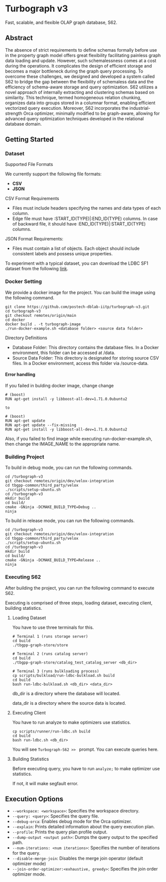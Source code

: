 # Turbograph v3

Fast, scalable, and flexible OLAP graph database, S62.

## Abstract

The absence of strict requirements to define schemas formally before use in the property graph model offers great flexibility facilitating painless graph data loading and update.
However, such schemalessness comes at a cost during the operations. 
It complicates the design of efficient storage and becomes a major bottleneck during the graph query processing.
To overcome these challenges, we designed and developed a system called S62 to bridge the gap between the flexibility of schemaless data and the efficiency of schema-aware storage and query optimization.
S62 utilizes a novel approach of internally extracting and clustering schemas based on similarity.
This technique, termed homogeneous relation chunking, organizes data into groups stored in a columnar format, enabling efficient vectorized query execution.
Moreover, S62 incorporates the industrial-strength Orca optimizer, minimally modified to be graph-aware, allowing for advanced query optimization techniques developed in the relational database domain.

## Getting Started

### Dataset

Supported File Formats

We currently support the following file formats:
- **CSV**
- **JSON**

CSV Format Requirements
- Files must include headers specifying the names and data types of each column.
- Edge file must have :START_ID(TYPE)|:END_ID(TYPE) columns. In case of backward file, it should have :END_ID(TYPE)|:START_ID(TYPE) columns.

JSON Format Requirements:
- Files must contain a list of objects. Each object should include consistent labels and possess unique properties.

To experiment with a typical dataset, you can download the LDBC SF1 dataset from the following [link](https://drive.google.com/file/d/1PqXw_Fdp9CDVwbUqTQy0ET--mgakGmOA/view?usp=drive_link).

### Docker Setting

We provide a docker image for the project. You can build the image using the following command.

```
git clone https://github.com/postech-dblab-iitp/turbograph-v3.git
cd turbograph-v3
git checkout remotes/origin/main
cd docker
docker build . -t turbograph-image
./run-docker-example.sh <database folder> <source data folder>
```

Directory Definitions

- Database Folder: This directory contains the database files. In a Docker environment, this folder can be accessed at /data.
- Source Data Folder: This directory is designated for storing source CSV files. In a Docker environment, access this folder via /source-data.

#### Error handling

If you failed in bulding docker image, change change

```
# (boost)
RUN apt-get install -y libboost-all-dev=1.71.0.0ubuntu2

to

# (boost)
RUN apt-get update
RUN apt-get update --fix-missing
RUN apt-get install -y libboost-all-dev=1.71.0.0ubuntu2
```

Also, if you failed to find image while executing run-docker-example.sh, then change the IMAGE_NAME to the appropriate name.

### Building Project

To build in debug mode, you can run the following commands.

```
cd /turbograph-v3
git checkout remotes/origin/dev/velox-integration
cd tbgpp-common/third_party/velox
./scripts/setup-ubuntu.sh
cd /turbograph-v3
mkdir build
cd build/
cmake -GNinja -DCMAKE_BUILD_TYPE=Debug ..
ninja
```

To build in release mode, you can run the following commands.

```
cd /turbograph-v3
git checkout remotes/origin/dev/velox-integration
cd tbgpp-common/third_party/velox
./scripts/setup-ubuntu.sh
cd /turbograph-v3
mkdir build
cd build/
cmake -GNinja -DCMAKE_BUILD_TYPE=Release ..
ninja
```

### Executing S62

After building the project, you can run the following command to execute S62.

Executing is comprised of three steps, loading dataset, executing client, building statistics.

1. Loading Dataset

    You have to use three terminals for this.

    ```
    # Terminal 1 (runs storage server)
    cd build
    ./tbgpp-graph-store/store

    # Terminal 2 (runs catalog server)
    cd build
    ./tbgpp-graph-store/catalog_test_catalog_server <db_dir>

    # Terminal 3 (runs bulkloading process)
    cp scripts/bulkload/run-ldbc-bulkload.sh build
    cd build
    bash run-ldbc-bulkload.sh <db_dir> <data_dir>
    ```

    db_dir is a directory where the database will located.

    data_dir is a directory where the source data is located.

2. Executing Client

    You have to run analyze to make optimizers use statistics.

    ```
    cp scripts/runner/run-ldbc.sh build
    cd build
    bash run-ldbc.sh <db_dir>
    ```

    You will see `Turbograph-S62 >> ` prompt. You can execute queries here.

3. Building Statistics

    Before executing query, you have to run `analyze;` to make optimizer use statistics.

    If not, it will make segfault error.

## Execution Options

- `--workspace: <workspace>`: Specifies the workspace directory.
- `--query: <query>`: Specifies the query file.
- `--debug-orca`: Enables debug mode for the Orca optimizer.
- `--explain`: Prints detailed information about the query execution plan.
- `--profile`: Prints the query plan profile output.
- `--dump-output <output path>`: Dumps the query output to the specified path.
- `--num-iterations: <num iterations>`: Specifies the number of iterations for the query.
- `--disable-merge-join`: Disables the merge join operator (default optimizer mode)
- `--join-order-optimizer:<exhaustive, greedy>`: Specifies the join order optimizer mode.
